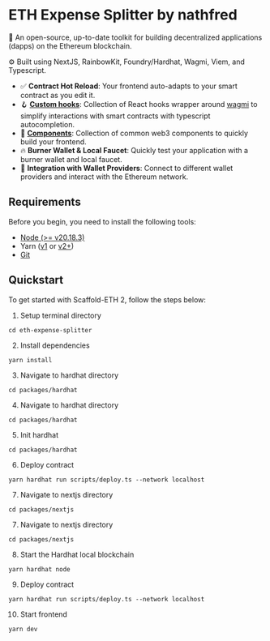 # ETH Expense Splitter by nathfred

🧪 An open-source, up-to-date toolkit for building decentralized applications (dapps) on the Ethereum blockchain.

⚙️ Built using NextJS, RainbowKit, Foundry/Hardhat, Wagmi, Viem, and Typescript.

- ✅ **Contract Hot Reload**: Your frontend auto-adapts to your smart contract as you edit it.
- 🪝 **[Custom hooks](https://docs.scaffoldeth.io/hooks/)**: Collection of React hooks wrapper around [wagmi](https://wagmi.sh/) to simplify interactions with smart contracts with typescript autocompletion.
- 🧱 [**Components**](https://docs.scaffoldeth.io/components/): Collection of common web3 components to quickly build your frontend.
- 🔥 **Burner Wallet & Local Faucet**: Quickly test your application with a burner wallet and local faucet.
- 🔐 **Integration with Wallet Providers**: Connect to different wallet providers and interact with the Ethereum network.

## Requirements

Before you begin, you need to install the following tools:

- [Node (>= v20.18.3)](https://nodejs.org/en/download/)
- Yarn ([v1](https://classic.yarnpkg.com/en/docs/install/) or [v2+](https://yarnpkg.com/getting-started/install))
- [Git](https://git-scm.com/downloads)

## Quickstart

To get started with Scaffold-ETH 2, follow the steps below:

1. Setup terminal directory

```
cd eth-expense-splitter
```

2. Install dependencies

```
yarn install
```

3. Navigate to hardhat directory

```
cd packages/hardhat
```

4. Navigate to hardhat directory

```
cd packages/hardhat
```

5. Init hardhat

```
cd packages/hardhat
```

6. Deploy contract

```
yarn hardhat run scripts/deploy.ts --network localhost
```

7. Navigate to nextjs directory

```
cd packages/nextjs
```

7. Navigate to nextjs directory

```
cd packages/nextjs
```

8. Start the Hardhat local blockchain

```
yarn hardhat node
```

9. Deploy contract

```
yarn hardhat run scripts/deploy.ts --network localhost
```

10. Start frontend

```
yarn dev
```
